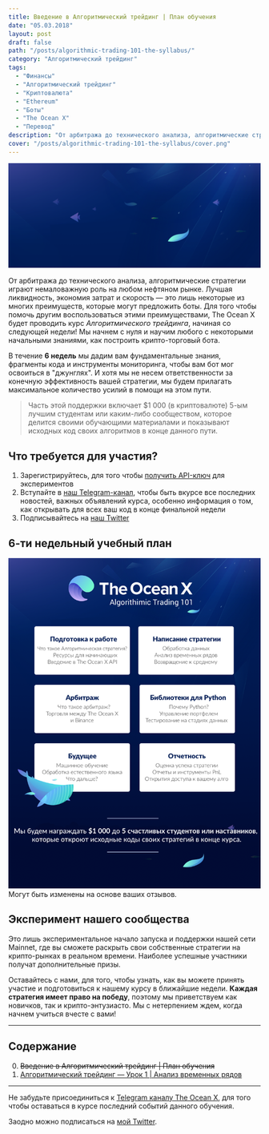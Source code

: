 ```yaml
---
title: Введение в Алгоритмический трейдинг | План обучения
date: "05.03.2018"
layout: post
draft: false
path: "/posts/algorithmic-trading-101-the-syllabus/"
category: "Алгоритмический трейдинг"
tags:
  - "Финансы"
  - "Алгоритмический трейдинг"
  - "Криптовалюта"
  - "Ethereum"
  - "Боты"
  - "The Ocean X"
  - "Перевод"
description: "От арбитража до технического анализа, алгоритмические стратегии играют немаловажную роль на любом нефтяном рынке. Лучшая ликвидность, экономия затрат и скорость — это лишь некоторые из многих преимуществ, которые могут предложить боты."
cover: "/posts/algorithmic-trading-101-the-syllabus/cover.png"
---
```


![cover.png](./cover.png)

От арбитража до технического анализа, алгоритмические стратегии играют немаловажную роль на любом нефтяном рынке. Лучшая ликвидность, экономия затрат и скорость — это лишь некоторые из многих преимуществ, которые могут предложить боты. Для того чтобы помочь другим воспользоваться этими преимуществами, The Ocean X будет проводить курс *Алгоритмического трейдинга*, начиная со следующей недели! Мы начнем с нуля и научим любого с некоторыми начальными знаниями, как построить крипто-торговый бота.

В течение **6 недель** мы дадим вам фундаментальные знания, фрагменты кода и инструменты мониторинга, чтобы вам бот мог освоиться в "джунглях". И хотя мы не несем ответственности за конечную эффективность вашей стратегии, мы будем прилагать максимальное количество усилий в помощи на этом пути.

> Часть этой поддержки включает $1 000 (в криптовалюте) 5-ым лучшим студентам или каким-либо сообществом, которое делится своими обучающими материалами и показывают исходных код своих алгоритмов в конце данного пути.

## Что требуется для участия?
1. Зарегистрируйтесь, для того чтобы [получить API-ключ](https://beta.theoceanx.com/) для экспериментов
2. Вступайте в [наш Telegram-канал](https://t.me/joinchat/HgDxLhDPfm73w8ttRYv1Gw), чтобы быть вкурсе все последних новостей, важных объявлений курса, особенно информация о том, как открывать для всех ваш код в конце финальной недели
3. Подписывайтесь на [наш Twitter](https://twitter.com/theoceanxcrypto)

## 6-ти недельный учебный план
![syllabus.png](./syllabus.png)
Могут быть изменены на основе ваших отзывов.

## Эксперимент нашего сообщества

Это лишь экспериментальное начало запуска и поддержки нашей сети Mainnet, где вы сможете раскрыть свои собственные стратегии на крипто-рынках в реальном времени. Наиболее успешные участники получат дополнительные призы.

Оставайтесь с нами, для того, чтобы узнать, как вы можете принять участие и подготовиться к нашему курсу в ближайшие недели. **Каждая стратегия имеет право на победу**, поэтому мы приветствуем как новичков, так и крипто-энтузиасто. Мы с нетерпением ждем, когда начнем учиться вчесте с вами!

__________________________
## Содержание
0. ~~Введение в Алгоритмический трейдинг | План обучения~~
1. [Алгоритмический трейдинг — Урок 1 | Анализ временных рядов](/posts/algorithmic-trading-101-lesson-1-time-series-analysis/)
__________________________

Не забудьте присоединиться к [Telegram каналу The Ocean X](https://t.me/joinchat/HgDxLhDPfm73w8ttRYv1Gw), для того чтобы оставаться в курсе последний событий данного обучения.

Заодно можно подписаться на [мой Twitter](https://twitter.com/istom1n).